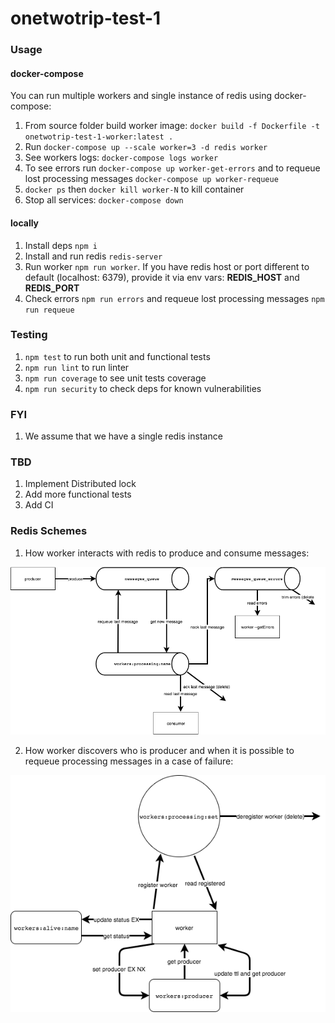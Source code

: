 # onetwotrip-test-1

### Usage

#### docker-compose
You can run multiple workers and single instance of redis using docker-compose:
 1. From source folder build worker image: ```docker build -f Dockerfile -t onetwotrip-test-1-worker:latest .```
 2. Run ```docker-compose up --scale worker=3 -d redis worker```
 3. See workers logs: ```docker-compose logs worker```
 4. To see errors run ```docker-compose up worker-get-errors``` and to requeue lost processing messages ```docker-compose up worker-requeue```
 5. ```docker ps``` then ```docker kill worker-N``` to kill container 
 6. Stop all services: ```docker-compose down```

#### locally
 1. Install deps ```npm i```
 2. Install and run redis ```redis-server```
 3. Run worker ```npm run worker```. If you have redis host or port different to default (localhost: 6379), provide it via env vars: __REDIS_HOST__ and __REDIS_PORT__
 4. Check errors ```npm run errors``` and requeue lost processing messages ```npm run requeue```

### Testing
 1. ```npm test``` to run both unit and functional tests
 2. ```npm run lint``` to run linter
 3. ```npm run coverage``` to see unit tests coverage
 4. ```npm run security``` to check deps for known vulnerabilities

### FYI
 1. We assume that we have a single redis instance 

### TBD
 1. Implement Distributed lock
 2. Add more functional tests
 3. Add CI

### Redis Schemes
 1. How worker interacts with redis to produce and consume messages:

![Message Broker](spec/docs/messageBroker.png)

 2. How worker discovers who is producer and when it is possible to requeue processing messages in a case of failure:

![Service Discovery](spec/docs/serviceDiscovery.png)